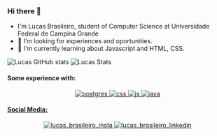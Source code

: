 ### Hi there 👋


- I'm Lucas Brasileiro, student of Computer Science at Universidade Federal de Campina Grande 
- 🔭 I’m looking for experiences and oportunities.
- 🌱 I'm currently learning about Javascript and HTML, CSS.

![Lucas GitHub stats](https://github-readme-stats.vercel.app/api?username=LucasBrasileiroRaposo&count_private=true&theme=dark)
![Lucas Stats](https://github-readme-stats.vercel.app/api/top-langs/?username=LucasBrasileiroRaposo&layout=compact&theme=dark)

#### Some experience with:
<p align =center>
  <a href="https://www.postgresql.org/" target="blank"><img src="https://img.shields.io/badge/PostgreSQL-316192?style=for-the-badge&logo=postgresql&logoColor=white" alt="postgres"/>
  <a href="https://developer.mozilla.org/pt-BR/docs/Web/CSS" target="blank"><img src="https://img.shields.io/badge/CSS3-1572B6?style=for-the-badge&logo=css3&logoColor=white" alt="css"/>
  <a href="https://developer.mozilla.org/pt-BR/docs/Web/JavaScript/" target="blank"><img src="https://img.shields.io/badge/JavaScript-323330?style=for-the-badge&logo=javascript&logoColor=F7DF1E" alt="js"/>
  <a href="java.com/pt-BR/" target="blank"><img src="https://img.shields.io/badge/Java-ED8B00?style=for-the-badge&logo=openjdk&logoColor=white" alt="java"/>

#### Social Media:
  <p align =center>
  <a href="https://www.instagram.com/lucas.brasileiro/" target="blank"><img src="https://img.shields.io/badge/Instagram-E4405F?style=for-the-badge&logo=instagram&logoColor=white" alt="lucas_brasileiro_insta"/>
  <a href="https://www.linkedin.com/in/LucasBrasileiroRaposo-3a4698220/" target="blank"><img src="https://img.shields.io/badge/LinkedIn-0077B5?style=for-the-badge&logo=linkedin&logoColor=white" alt="lucas_brasileiro_linkedin"/>

    
